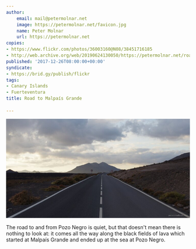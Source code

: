 ```yaml
---
author:
    email: mail@petermolnar.net
    image: https://petermolnar.net/favicon.jpg
    name: Peter Molnar
    url: https://petermolnar.net
copies:
- https://www.flickr.com/photos/36003160@N08/38451716185
- http://web.archive.org/web/20190624130050/https://petermolnar.net/road-to-malpais-grande/
published: '2017-12-26T08:00:00+00:00'
syndicate:
- https://brid.gy/publish/flickr
tags:
- Canary Islands
- Fuerteventura
title: Road to Malpaís Grande

---
```


![](road-to-malpais-grande.jpg)

The road to and from Pozo Negro is quiet, but that doesn't mean there is
nothing to look at: it comes all the way along the black fields of lava
which started at Malpaís Grande and ended up at the sea at Pozo Negro.